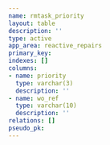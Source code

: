 ```yaml
---
name: rmtask_priority
layout: table
description: ''
type: active
app_area: reactive_repairs
primary_key: 
indexes: []
columns:
- name: priority
  type: varchar(3)
  description: ''
- name: wo_ref
  type: varchar(10)
  description: ''
relations: []
pseudo_pk: 
---
```


